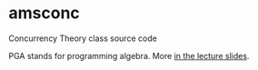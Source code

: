 # amsconc
Concurrency Theory class source code

PGA stands for programming algebra. More [in the lecture slides](https://staff.fnwi.uva.nl/a.ponse/CT/L1.pdf). 